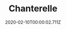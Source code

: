 ---
templateKey: blog-post
title: Chanterelle
type: forage
description: A tasty mushroom with a fruity smell and slightly peppery flavor.
featuredpost: false
date: 2020-02-10T00:00:02.711Z
featuredimage: /img/Chanterelle.png
sellPrice: 160
tags:
  - Fall
  - forageable
  - Life Elixir
---
